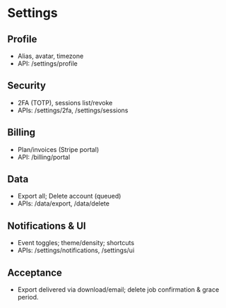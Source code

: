 # Settings

## Profile
- Alias, avatar, timezone
- API: /settings/profile

## Security
- 2FA (TOTP), sessions list/revoke
- APIs: /settings/2fa, /settings/sessions

## Billing
- Plan/invoices (Stripe portal)
- API: /billing/portal

## Data
- Export all; Delete account (queued)
- APIs: /data/export, /data/delete

## Notifications & UI
- Event toggles; theme/density; shortcuts
- APIs: /settings/notifications, /settings/ui

## Acceptance
- Export delivered via download/email; delete job confirmation & grace period.
